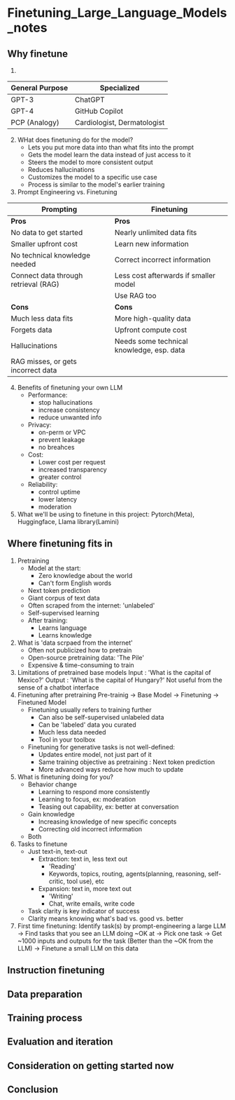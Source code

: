 # Finetuning_Large_Language_Models_notes

## Why finetune
1.
| General Purpose | Specialized     | 
| --------------- | --------------- | 
| GPT-3           | ChatGPT         |
| GPT-4           | GitHub Copilot  |
| PCP (Analogy)   | Cardiologist, Dermatologist| 

2. WHat does finetuning do for the model?
   - Lets you put more data into than what fits into the prompt
   - Gets the model learn the data instead of just access to it
   - Steers the model to more consistent output
   - Reduces hallucinations
   - Customizes the model to a specific use case
   - Process is similar to the model's earlier training
3. Prompt Engineering vs. Finetuning
   
| Prompting                        | Finetuning                                              |
|----------------------------------|---------------------------------------------------------|
| **Pros**                         | **Pros**                                                |
| No data to get started           | Nearly unlimited data fits                              |
| Smaller upfront cost             | Learn new information                                   |
| No technical knowledge needed    | Correct incorrect information                           |
| Connect data through retrieval (RAG) | Less cost afterwards if smaller model                    |
|                                  | Use RAG too                                             |
| **Cons**                         | **Cons**                                                |
| Much less data fits              | More high-quality data                                  |
| Forgets data                     | Upfront compute cost                                    |
| Hallucinations                   | Needs some technical knowledge, esp. data               |
| RAG misses, or gets incorrect data |                                                         |

4. Benefits of finetuning your own LLM
   - Performance:
       * stop hallucinations
       * increase consistency
       * reduce unwanted info
   - Privacy:
       * on-perm or VPC
       * prevent leakage
       * no breahces
    - Cost:
       * Lower cost per request
       * increased transparency
       * greater control
    - Reliability:
       * control uptime
       * lower latency
       * moderation
5. What we'll be using to finetune in this project: Pytorch(Meta), Huggingface, Llama library(Lamini)
## Where finetuning fits in
1. Pretraining
   - Model at the start:
       * Zero knowledge about the world
       * Can't form English words
   - Next token prediction
   - Giant corpus of text data
   - Often scraped from the internet: 'unlabeled'
   - Self-supervised learning
   - After training:
       * Learns language
       * Learns knowledge
2. What is 'data scrpaed from the internet'
   - Often not publicized how to pretrain
   - Open-source pretraining data: 'The Pile'
   - Expensive & time-consuming to train
3. Limitations of pretrained base models
   Input : 'What is the capital of Mexico?'
   Output : 'What is the capital of Hungary?'
   Not useful from the sense of a chatbot interface
4. Finetuning after pretraining
   Pre-trainig -> Base Model -> Finetuning -> Finetuned Model
   - Finetuning usually refers to training further
     * Can also be self-supervised unlabeled data
     * Can be 'labeled' data you curated
     * Much less data needed
     * Tool in your toolbox
   - Finetuning for generative tasks is not well-defined:
     * Updates entire model, not just part of it
     * Same training objective as pretraining : Next token prediction
     * More advanced ways reduce how much to update
5. What is finetuning doing for you?
   - Behavior change
     * Learning to respond more consistently
     * Learning to focus, ex: moderation
     * Teasing out capability, ex: better at conversation
   - Gain knowledge
     * Increasing knowledge of new specific concepts
     * Correcting old incorrect information
   - Both
6. Tasks to finetune
   - Just text-in, text-out
     * Extraction: text in, less text out
       + 'Reading'
       + Keywords, topics, routing, agents(planning, reasoning, self-critic, tool use), etc
     * Expansion: text in, more text out
       + 'Writing'
       + Chat, write emails, write code
   - Task clarity is key indicator of success
   - Clarity means knowing what's bad vs. good vs. better
7. First time finetuning:
   Identify task(s) by prompt-engineering a large LLM ->
   Find tasks that you see an LLM doing ~OK at ->
   Pick one task ->
   Get ~1000 inputs and outputs for the task (Better than the ~OK from the LLM) ->
   Finetune a small LLM on this data
## Instruction finetuning

## Data preparation

## Training process

## Evaluation and iteration

## Consideration on getting started now

## Conclusion
